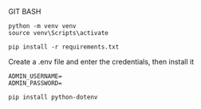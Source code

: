 GIT BASH

```
python -m venv venv
source venv\Scripts\activate

pip install -r requirements.txt
```
Create a .env file and enter the credentials, then install it
```
ADMIN_USERNAME=
ADMIN_PASSWORD=

pip install python-dotenv
```